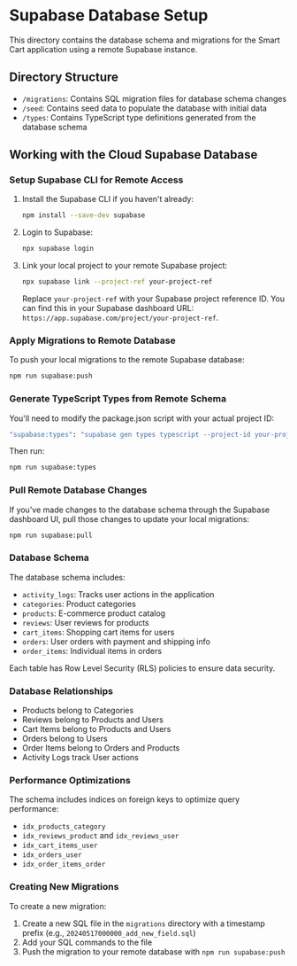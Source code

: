 # Supabase Database Setup

This directory contains the database schema and migrations for the Smart Cart application using a remote Supabase instance.

## Directory Structure

- `/migrations`: Contains SQL migration files for database schema changes
- `/seed`: Contains seed data to populate the database with initial data
- `/types`: Contains TypeScript type definitions generated from the database schema

## Working with the Cloud Supabase Database

### Setup Supabase CLI for Remote Access

1. Install the Supabase CLI if you haven't already:
   ```bash
   npm install --save-dev supabase
   ```

2. Login to Supabase:
   ```bash
   npx supabase login
   ```

3. Link your local project to your remote Supabase project:
   ```bash
   npx supabase link --project-ref your-project-ref
   ```
   Replace `your-project-ref` with your Supabase project reference ID. You can find this in your Supabase dashboard URL: `https://app.supabase.com/project/your-project-ref`.

### Apply Migrations to Remote Database

To push your local migrations to the remote Supabase database:

```bash
npm run supabase:push
```

### Generate TypeScript Types from Remote Schema

You'll need to modify the package.json script with your actual project ID:

```bash
"supabase:types": "supabase gen types typescript --project-id your-project-id > supabase/types/supabase.ts"
```

Then run:

```bash
npm run supabase:types
```

### Pull Remote Database Changes

If you've made changes to the database schema through the Supabase dashboard UI, pull those changes to update your local migrations:

```bash
npm run supabase:pull
```

### Database Schema

The database schema includes:

- `activity_logs`: Tracks user actions in the application
- `categories`: Product categories
- `products`: E-commerce product catalog
- `reviews`: User reviews for products
- `cart_items`: Shopping cart items for users
- `orders`: User orders with payment and shipping info
- `order_items`: Individual items in orders

Each table has Row Level Security (RLS) policies to ensure data security.

### Database Relationships

- Products belong to Categories
- Reviews belong to Products and Users
- Cart Items belong to Products and Users
- Orders belong to Users
- Order Items belong to Orders and Products
- Activity Logs track User actions

### Performance Optimizations

The schema includes indices on foreign keys to optimize query performance:

- `idx_products_category`
- `idx_reviews_product` and `idx_reviews_user`
- `idx_cart_items_user`
- `idx_orders_user`
- `idx_order_items_order`

### Creating New Migrations

To create a new migration:

1. Create a new SQL file in the `migrations` directory with a timestamp prefix (e.g., `20240517000000_add_new_field.sql`)
2. Add your SQL commands to the file
3. Push the migration to your remote database with `npm run supabase:push` 
